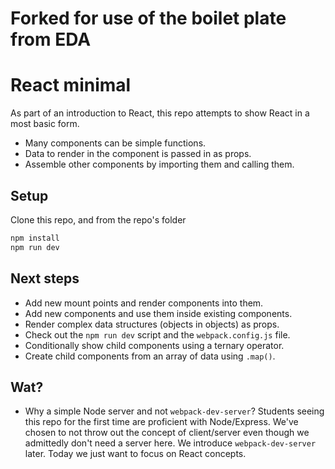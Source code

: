 # Forked for use of the boilet plate from EDA

# React minimal

As part of an introduction to React, this repo attempts to show React in a most basic form.

* Many components can be simple functions.
* Data to render in the component is passed in as props.
* Assemble other components by importing them and calling them.


## Setup

Clone this repo, and from the repo's folder

```sh
npm install
npm run dev
```


## Next steps

* Add new mount points and render components into them.
* Add new components and use them inside existing components.
* Render complex data structures (objects in objects) as props.
* Check out the `npm run dev` script and the `webpack.config.js` file.
* Conditionally show child components using a ternary operator.
* Create child components from an array of data using `.map()`.


## Wat?

* Why a simple Node server and not `webpack-dev-server`? Students seeing this repo for the first time are proficient with Node/Express. We've chosen to not throw out the concept of client/server even though we admittedly don't need a server here. We introduce `webpack-dev-server` later. Today we just want to focus on React concepts.
